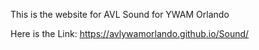This is the website for AVL Sound for YWAM Orlando



Here is the Link: https://avlywamorlando.github.io/Sound/
